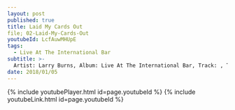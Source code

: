 ```yaml
---
layout: post
published: true
title: Laid My Cards Out
file; 02-Laid-My-Cards-Out
youtubeId: LcfAuwMHUpE
tags:
  - Live At The International Bar
subtitle: >-
  Artist: Larry Burns, Album: Live At The International Bar, Track: , Title: 
date: 2018/01/05
---
```

{% include youtubePlayer.html id=page.youtubeId %}
{% include youtubeLink.html id=page.youtubeId %}